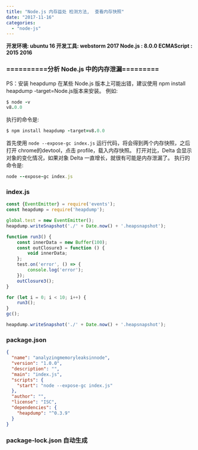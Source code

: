 ```yaml
---
title: "Node.js 内存益处 检测方法,  查看内存快照"
date: "2017-11-16"
categories: 
  - "node-js"
---
```


**开发环境: ubuntu 16 开发工具: webstorm 2017 Node.js : 8.0.0 ECMAScript : 2015 2016**

### \==========分析 Node.js 中的内存泄漏=========

PS：安装 heapdump 在某些 Node.js 版本上可能出错，建议使用 npm install heapdump -target=Node.js版本来安装。 例如:

```ruby
$ node -v
v8.0.0
```

执行的命令是:

```ruby
$ npm install heapdump -target=v8.0.0
```

首先使用 `node --expose-gc index.js` 运行代码，将会得到两个内存快照，之后打开 chrome的devtool，点击 profile，载入内存快照。 打开对比，Delta 会显示对象的变化情况，如果对象 Delta 一直增长，就很有可能是内存泄漏了。 执行的命令是:

```ruby
node --expose-gc index.js
```

### **index.js**

```javascript
const {EventEmitter} = require('events');
const heapdump = require('heapdump');

global.test = new EventEmitter();
heapdump.writeSnapshot('./' + Date.now() + '.heapsnapshot');

function run3() {
    const innerData = new Buffer(100);
    const outClosure3 = function () {
        void innerData;
    };
    test.on('error', () => {
        console.log('error');
    });
    outClosure3();
}

for (let i = 0; i < 10; i++) {
    run3();
}
gc();

heapdump.writeSnapshot('./' + Date.now() + '.heapsnapshot');
```

### **package.json**

```json
{
  "name": "analyzingmemoryleaksinnode",
  "version": "1.0.0",
  "description": "",
  "main": "index.js",
  "scripts": {
    "start": "node --expose-gc index.js"
  },
  "author": "",
  "license": "ISC",
  "dependencies": {
    "heapdump": "^0.3.9"
  }
}
```

### **package-lock.json** 自动生成
